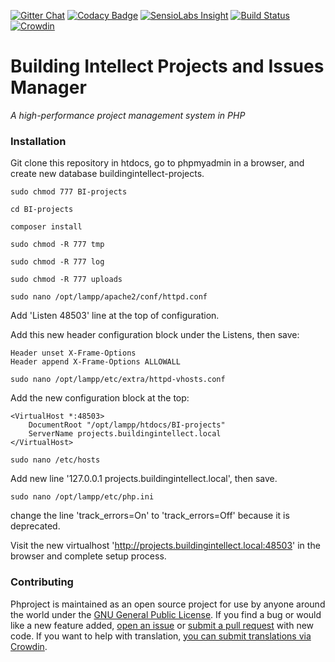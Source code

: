 [![Gitter Chat](https://img.shields.io/badge/Gitter-Join%20Chat-3498DB.svg)](https://gitter.im/Alanaktion/phproject?utm_source=badge&utm_medium=badge&utm_campaign=pr-badge)
[![Codacy Badge](https://api.codacy.com/project/badge/grade/2e382a33465448868ca2c0d4b1c937db)](https://www.codacy.com/app/alanaktion/phproject)
[![SensioLabs Insight](https://img.shields.io/sensiolabs/i/51fe626f-4fef-4692-90ea-c0f903aba1b6.svg)](https://insight.sensiolabs.com/projects/51fe626f-4fef-4692-90ea-c0f903aba1b6)
[![Build Status](https://api.travis-ci.org/Alanaktion/phproject.svg)](https://travis-ci.org/Alanaktion/phproject)
[![Crowdin](https://d322cqt584bo4o.cloudfront.net/phproject/localized.png)](https://crowdin.com/project/phproject)

Building Intellect Projects and Issues Manager
=========
*A high-performance project management system in PHP*

### Installation
Git clone this repository in htdocs, go to phpmyadmin in a browser, and create new database buildingintellect-projects.

```sudo chmod 777 BI-projects```

```cd BI-projects```

```composer install```

```sudo chmod -R 777 tmp```

```sudo chmod -R 777 log```

```sudo chmod -R 777 uploads```

```sudo nano /opt/lampp/apache2/conf/httpd.conf```

Add 'Listen 48503' line at the top of configuration.

Add this new header configuration block under the Listens, then save:
```
Header unset X-Frame-Options
Header append X-Frame-Options ALLOWALL
```

```sudo nano /opt/lampp/etc/extra/httpd-vhosts.conf```

Add the new configuration block at the top:
```
<VirtualHost *:48503>
    DocumentRoot "/opt/lampp/htdocs/BI-projects"
    ServerName projects.buildingintellect.local
</VirtualHost>
```

```sudo nano /etc/hosts```

Add new line '127.0.0.1 projects.buildingintellect.local', then save.

```sudo nano /opt/lampp/etc/php.ini```

change the line 'track_errors=On' to 'track_errors=Off' because it is deprecated.

Visit the new virtualhost 'http://projects.buildingintellect.local:48503' in the browser and complete setup process.

### Contributing
Phproject is maintained as an open source project for use by anyone around the world under the [GNU General Public License](http://www.gnu.org/licenses/gpl-3.0.txt). If you find a bug or would like a new feature added, [open an issue](https://github.com/Alanaktion/phproject/issues/new) or [submit a pull request](https://github.com/Alanaktion/phproject/compare/) with new code. If you want to help with translation, [you can submit translations via Crowdin](https://crowdin.com/project/phproject).
